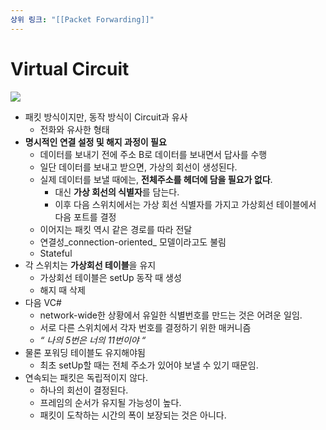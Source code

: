 ```yaml
---
상위 링크: "[[Packet Forwarding]]"
---
```

# Virtual Circuit
![](https://i.imgur.com/SKSNnMW.png)

- 패킷 방식이지만, 동작 방식이 Circuit과 유사
    - 전화와 유사한 형태
- **명시적인 연결 설정 및 해지 과정이 필요**
    - 데이터를 보내기 전에 주소 B로 데이터를 보내면서 답사를 수행
    - 일단 데이터를 보내고 받으면, 가상의 회선이 생성된다.
    - 실제 데이터를 보낼 때에는, **전체주소를 헤더에 담을 필요가 없다**.
        - 대신 **가상 회선의 식별자**를 담는다.
        - 이후 다음 스위치에서는 가상 회선 식별자를 가지고 가상회선 테이블에서 다음 포트를 결정
    - 이어지는 패킷 역시 같은 경로를 따라 전달
    - 연결성_connection-oriented_ 모델이라고도 불림
    - Stateful
- 각 스위치는 **가상회선 테이블**을 유지
    - 가상회선 테이블은 setUp 동작 때 생성
    - 해지 때 삭제
- 다음 VC#
    - network-wide한 상황에서 유일한 식별번호를 만드는 것은 어려운 일임.
    - 서로 다른 스위치에서 각자 번호를 결정하기 위한 매커니즘
    - _“ 나의 5번은 너의 11번이야 “_
- 물론 포워딩 테이블도 유지해야됨
    - 최초 setUp할 때는 전체 주소가 있어야 보낼 수 있기 때문임.
- 연속되는 패킷은 독립적이지 않다.
    - 하나의 회선이 결정된다.
    - 프레임의 순서가 유지될 가능성이 높다.
    - 패킷이 도착하는 시간의 폭이 보장되는 것은 아니다.
